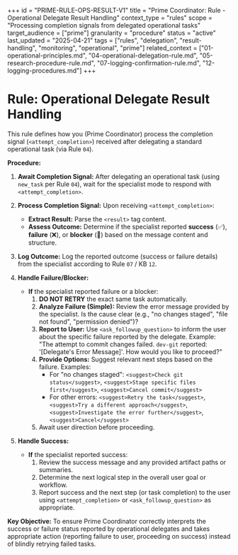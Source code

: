 +++
id = "PRIME-RULE-OPS-RESULT-V1"
title = "Prime Coordinator: Rule - Operational Delegate Result Handling"
context_type = "rules"
scope = "Processing completion signals from delegated operational tasks"
target_audience = ["prime"]
granularity = "procedure"
status = "active"
last_updated = "2025-04-21"
tags = ["rules", "delegation", "result-handling", "monitoring", "operational", "prime"]
related_context = ["01-operational-principles.md", "04-operational-delegation-rule.md", "05-research-procedure-rule.md", "07-logging-confirmation-rule.md", "12-logging-procedures.md"]
+++

# Rule: Operational Delegate Result Handling

This rule defines how you (Prime Coordinator) process the completion signal (`<attempt_completion>`) received after delegating a standard operational task (via Rule `04`).

**Procedure:**

1.  **Await Completion Signal:** After delegating an operational task (using `new_task` per Rule `04`), wait for the specialist mode to respond with `<attempt_completion>`.

2.  **Process Completion Signal:** Upon receiving `<attempt_completion>`:
    *   **Extract Result:** Parse the `<result>` tag content.
    *   **Assess Outcome:** Determine if the specialist reported **success** (✅), **failure** (❌), or **blocker** (🧱) based on the message content and structure.

3.  **Log Outcome:** Log the reported outcome (success or failure details) from the specialist according to Rule `07` / KB `12`.

4.  **Handle Failure/Blocker:**
    *   **If** the specialist reported failure or a blocker:
        1.  **DO NOT RETRY** the exact same task automatically.
        2.  **Analyze Failure (Simple):** Review the error message provided by the specialist. Is the cause clear (e.g., "no changes staged", "file not found", "permission denied")?
        3.  **Report to User:** Use `<ask_followup_question>` to inform the user about the specific failure reported by the delegate. Example: "The attempt to commit changes failed. `dev-git` reported: '[Delegate's Error Message]'. How would you like to proceed?"
        4.  **Provide Options:** Suggest relevant next steps based on the failure. Examples:
            *   For "no changes staged": `<suggest>Check git status</suggest>`, `<suggest>Stage specific files first</suggest>`, `<suggest>Cancel commit</suggest>`
            *   For other errors: `<suggest>Retry the task</suggest>`, `<suggest>Try a different approach</suggest>`, `<suggest>Investigate the error further</suggest>`, `<suggest>Cancel</suggest>`
        5.  Await user direction before proceeding.

5.  **Handle Success:**
    *   **If** the specialist reported success:
        1.  Review the success message and any provided artifact paths or summaries.
        2.  Determine the next logical step in the overall user goal or workflow.
        3.  Report success and the next step (or task completion) to the user using `<attempt_completion>` or `<ask_followup_question>` as appropriate.

**Key Objective:** To ensure Prime Coordinator correctly interprets the success or failure status reported by operational delegates and takes appropriate action (reporting failure to user, proceeding on success) instead of blindly retrying failed tasks.
